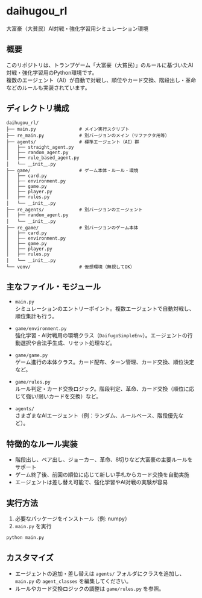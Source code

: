 # daihugou_rl

大富豪（大貧民）AI対戦・強化学習用シミュレーション環境

## 概要

このリポジトリは、トランプゲーム「大富豪（大貧民）」のルールに基づいたAI対戦・強化学習用のPython環境です。  
複数のエージェント（AI）が自動で対戦し、順位やカード交換、階段出し・革命などのルールも実装されています。

## ディレクトリ構成

```
daihugou_rl/
├── main.py                # メイン実行スクリプト
├── re_main.py             # 別バージョンのメイン（リファクタ用等）
├── agents/                # 標準エージェント（AI）群
│   ├── straight_agent.py
│   ├── random_agent.py
│   ├── rule_based_agent.py
│   └── ＿init＿.py
├── game/                  # ゲーム本体・ルール・環境
│   ├── card.py
│   ├── environment.py
│   ├── game.py
│   ├── player.py
│   ├── rules.py
│   └── ＿init＿.py
├── re_agents/             # 別バージョンのエージェント
│   ├── random_agent.py
│   └── ＿init＿.py
├── re_game/               # 別バージョンのゲーム本体
│   ├── card.py
│   ├── environment.py
│   ├── game.py
│   ├── player.py
│   ├── rules.py
│   └── ＿init＿.py
└── venv/                  # 仮想環境（無視してOK）
```

## 主なファイル・モジュール

- `main.py`  
  シミュレーションのエントリーポイント。複数エージェントで自動対戦し、順位集計も行う。

- `game/environment.py`  
  強化学習・AI対戦用の環境クラス（`DaifugoSimpleEnv`）。エージェントの行動選択や合法手生成、リセット処理など。

- `game/game.py`  
  ゲーム進行の本体クラス。カード配布、ターン管理、カード交換、順位決定など。

- `game/rules.py`  
  ルール判定・カード交換ロジック。階段判定、革命、カード交換（順位に応じて強い/弱いカードを交換）など。

- `agents/`  
  さまざまなAIエージェント（例：ランダム、ルールベース、階段優先など）。

## 特徴的なルール実装

- 階段出し、ペア出し、ジョーカー、革命、8切りなど大富豪の主要ルールをサポート
- ゲーム終了後、前回の順位に応じて新しい手札からカード交換を自動実施
- エージェントは差し替え可能で、強化学習やAI対戦の実験が容易

## 実行方法

1. 必要なパッケージをインストール（例: numpy）
2. `main.py` を実行

```bash
python main.py
```

## カスタマイズ

- エージェントの追加・差し替えは `agents/` フォルダにクラスを追加し、`main.py` の `agent_classes` を編集してください。
- ルールやカード交換ロジックの調整は `game/rules.py` を参照。


